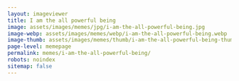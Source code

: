 ```yaml
---
layout: imageviewer
title: I am the all powerful being
image: assets/images/memes/jpg/i-am-the-all-powerful-being.jpg
image-webp: assets/images/memes/webp/i-am-the-all-powerful-being.webp
image-thumb: assets/images/memes/thumb/i-am-the-all-powerful-being-thumb.jpg
page-level: memepage
permalink: memes/i-am-the-all-powerful-being/
robots: noindex
sitemap: false
---
```

